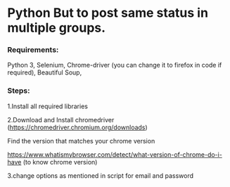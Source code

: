 # Python But to post same status in multiple groups.

### Requirements:

Python 3,
Selenium,
Chrome-driver (you can change it to firefox in code if required),
Beautiful Soup,

### Steps:

1.Install all required libraries

2.Download and Install chromedriver (https://chromedriver.chromium.org/downloads)

Find the version that matches your chrome version

https://www.whatismybrowser.com/detect/what-version-of-chrome-do-i-have (to know chrome version)

3.change options as mentioned in script for email and password
